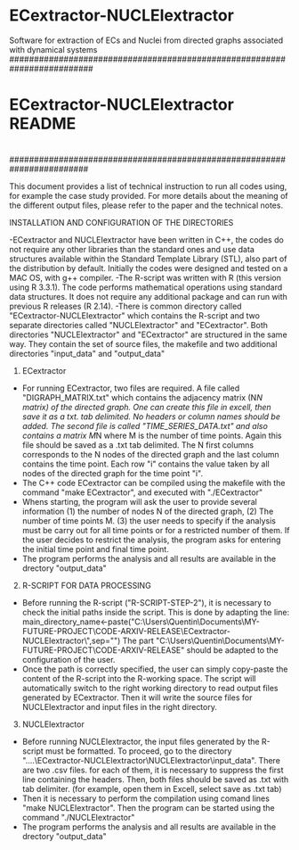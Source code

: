 # ECextractor-NUCLEIextractor
Software for extraction of ECs and Nuclei  from directed graphs associated  with dynamical  systems
#########################################################################
#
#                                                ECextractor-NUCLEIextractor README     
#
########################################################################


This document provides a list of technical instruction to run all codes using, for example the case study provided. For more details about the meaning of the different output files, please refer  to  the paper and the technical notes.

INSTALLATION AND CONFIGURATION OF THE DIRECTORIES


-ECextractor  and NUCLEIextractor have been written in C++, the codes do not require any other libraries than the standard ones   and use data structures available within the Standard Template Library (STL), also  part of the distribution by default. Initially the codes were designed and tested on a MAC OS, with  g++ compiler.
-The R-script was written with R (this version using R 3.3.1). The code performs mathematical operations using
 standard data structures. It does not require any additional  package and can run with previous R releases (R 2.14).
-There is common directory called "ECextractor-NUCLEIextractor" which  contains the R-script and two separate directories called "NUCLEIextractor" and "ECextractor". Both directories "NUCLEIextractor" and "ECextractor" are structured in the same way. They contain the set of source files, the makefile and two  additional directories "input_data" and "output_data" 
  


1) ECextractor

- For running ECextractor, two  files are required. A file called "DIGRAPH_MATRIX.txt" which  contains the adjacency matrix (N*N matrix) of the directed graph. One can create this file in excell,  then save it as a txt. tab delimited. No headers or column names should be added. The second file is called "TIME_SERIES_DATA.txt" and also  contains a matrix M*N where M is the number of time points. Again this file should be saved as a .txt tab delimited.  The N first columns corresponds to the N nodes of the directed graph and  the last column contains the  time point. Each row "i" contains the value taken by all nodes of the directed graph for the time point "i".
- The C++ code ECextractor can be compiled using the makefile with the command "make ECextractor", and executed with "./ECextractor"
- Whens starting, the program will ask the user to  provide several information (1) the number of nodes N of the directed graph, 
  (2) The number of time points M. (3) the user needs to  specify if the analysis must be carry out for all time points or for a restricted number of them. If the user decides to restrict the analysis, the program asks for entering the initial  time point and final  time point.
- The program performs the analysis and all results are available in the drectory "output_data" 
   

2) R-SCRIPT FOR DATA PROCESSING

- Before running the R-script ("R-SCRIPT-STEP-2"), it is necessary to  check the initial paths inside the script.  This is done by adapting the line:  main_directory_name<-paste("C:\\Users\\Quentin\\Documents\\MY-FUTURE-PROJECT\\CODE-ARXIV-RELEASE\\ECextractor-NUCLEIextractor\\",sep="") The part "C:\\Users\\Quentin\\Documents\\MY-FUTURE-PROJECT\\CODE-ARXIV-RELEASE" should be adapted to the  configuration of the user.
- Once the path is correctly specified, the user can simply copy-paste the content of the R-script into the R-working space. 
  The script will automatically switch  to  the right working directory to  read output files generated by ECextractor. Then it will  write the source files for NUCLEIextractor and input files in the right directory.

3) NUCLEIextractor

- Before running NUCLEIextractor, the input files generated by the R-script must be formatted. To proceed, go to the directory  
  "....\ECextractor-NUCLEIextractor\NUCLEIextractor\input_data". There are two  .csv files. for each of them, it is necessary to  suppress the first line  containing the headers. Then, both files should be saved as .txt with tab delimiter. (for example, open them in Excell, select save as .txt tab)
- Then it is necessary to  perform the compilation using comand lines "make NUCLEIextractor". Then the program can be started using the command "./NUCLEIextractor" 
- The program performs the analysis and all results are available in the drectory "output_data" 
